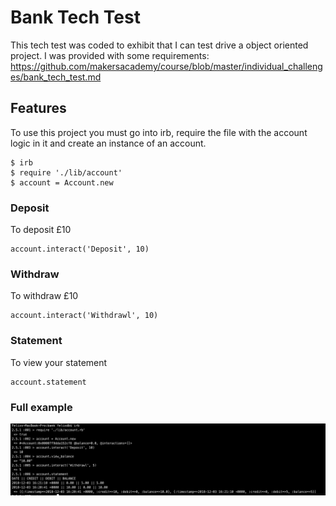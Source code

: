 # Bank Tech Test
This tech test was coded to exhibit that I can test drive a object oriented
project. I was provided with some requirements: https://github.com/makersacademy/course/blob/master/individual_challenges/bank_tech_test.md

## Features
To use this project you must go into irb, require the file with the account logic in it and create an instance of an account.
```
$ irb
$ require './lib/account'
$ account = Account.new
```
### Deposit
To deposit £10
```
account.interact('Deposit', 10)
```
### Withdraw
To withdraw £10
```
account.interact('Withdrawl', 10)
```

### Statement
To view your statement
```
account.statement
```

### Full example
![alt text](./public/bank_example.png)
